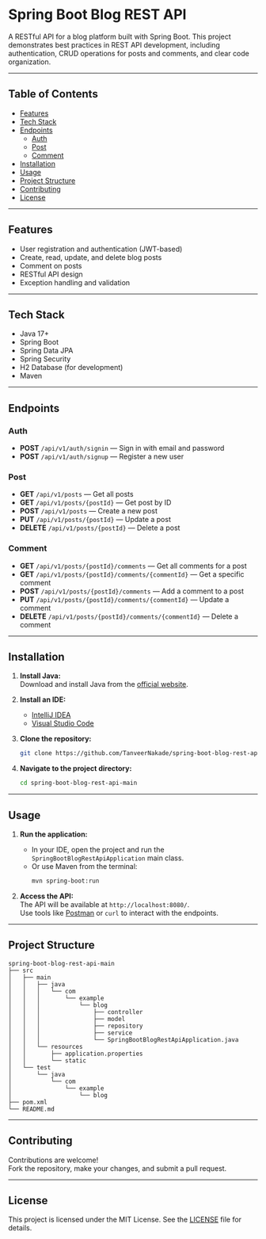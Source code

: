 # Spring Boot Blog REST API

A RESTful API for a blog platform built with Spring Boot. This project demonstrates best practices in REST API development, including authentication, CRUD operations for posts and comments, and clear code organization.

---

## Table of Contents

- [Features](#features)
- [Tech Stack](#tech-stack)
- [Endpoints](#endpoints)
  - [Auth](#auth)
  - [Post](#post)
  - [Comment](#comment)
- [Installation](#installation)
- [Usage](#usage)
- [Project Structure](#project-structure)
- [Contributing](#contributing)
- [License](#license)

---

## Features

- User registration and authentication (JWT-based)
- Create, read, update, and delete blog posts
- Comment on posts
- RESTful API design
- Exception handling and validation

---

## Tech Stack

- Java 17+
- Spring Boot
- Spring Data JPA
- Spring Security
- H2 Database (for development)
- Maven

---

## Endpoints

### Auth

- **POST** `/api/v1/auth/signin` — Sign in with email and password
- **POST** `/api/v1/auth/signup` — Register a new user

### Post

- **GET** `/api/v1/posts` — Get all posts
- **GET** `/api/v1/posts/{postId}` — Get post by ID
- **POST** `/api/v1/posts` — Create a new post
- **PUT** `/api/v1/posts/{postId}` — Update a post
- **DELETE** `/api/v1/posts/{postId}` — Delete a post

### Comment

- **GET** `/api/v1/posts/{postId}/comments` — Get all comments for a post
- **GET** `/api/v1/posts/{postId}/comments/{commentId}` — Get a specific comment
- **POST** `/api/v1/posts/{postId}/comments` — Add a comment to a post
- **PUT** `/api/v1/posts/{postId}/comments/{commentId}` — Update a comment
- **DELETE** `/api/v1/posts/{postId}/comments/{commentId}` — Delete a comment

---

## Installation

1. **Install Java:**  
   Download and install Java from the [official website](https://www.java.com/en/download/).

2. **Install an IDE:**  
   - [IntelliJ IDEA](https://www.jetbrains.com/idea/download/)  
   - [Visual Studio Code](https://code.visualstudio.com/Download)

3. **Clone the repository:**
   ```sh
   git clone https://github.com/TanveerNakade/spring-boot-blog-rest-api-main
   ```

4. **Navigate to the project directory:**
   ```sh
   cd spring-boot-blog-rest-api-main
   ```

---

## Usage

1. **Run the application:**
   - In your IDE, open the project and run the `SpringBootBlogRestApiApplication` main class.
   - Or use Maven from the terminal:
     ```sh
     mvn spring-boot:run
     ```

2. **Access the API:**  
   The API will be available at `http://localhost:8080/`.  
   Use tools like [Postman](https://www.postman.com/) or `curl` to interact with the endpoints.

---

## Project Structure

```
spring-boot-blog-rest-api-main
├── src
│   ├── main
│   │   ├── java
│   │   │   └── com
│   │   │       └── example
│   │   │           └── blog
│   │   │               ├── controller
│   │   │               ├── model
│   │   │               ├── repository
│   │   │               ├── service
│   │   │               └── SpringBootBlogRestApiApplication.java
│   │   └── resources
│   │       ├── application.properties
│   │       └── static
│   └── test
│       └── java
│           └── com
│               └── example
│                   └── blog
├── pom.xml
└── README.md
```

---

## Contributing

Contributions are welcome!  
Fork the repository, make your changes, and submit a pull request.

---

## License

This project is licensed under the MIT License. See the [LICENSE](LICENSE) file for details.

